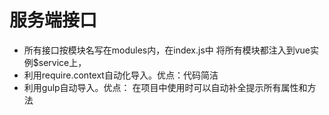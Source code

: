 # 服务端接口
- 所有接口按模块名写在modules内，在index.js中 将所有模块都注入到vue实例$service上，
-  利用require.context自动化导入。优点：代码简洁
-  利用gulp自动导入。优点： 在项目中使用时可以自动补全提示所有属性和方法